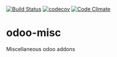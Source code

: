 [![Build Status](https://travis-ci.org/shopinvader/odoo-misc.svg?branch=10.0)](https://travis-ci.org/shopinvader/odoo-misc)
[![codecov](https://codecov.io/gh/shopinvader/odoo-misc/branch/10.0/graph/badge.svg)](https://codecov.io/gh/shopinvader/odoo-misc/branch/10.0)
[![Code Climate](https://codeclimate.com/github/shopinvader/odoo-misc/badges/gpa.svg)](https://codeclimate.com/github/shopinvader/odoo-misc)

odoo-misc
=========

Miscellaneous odoo addons
